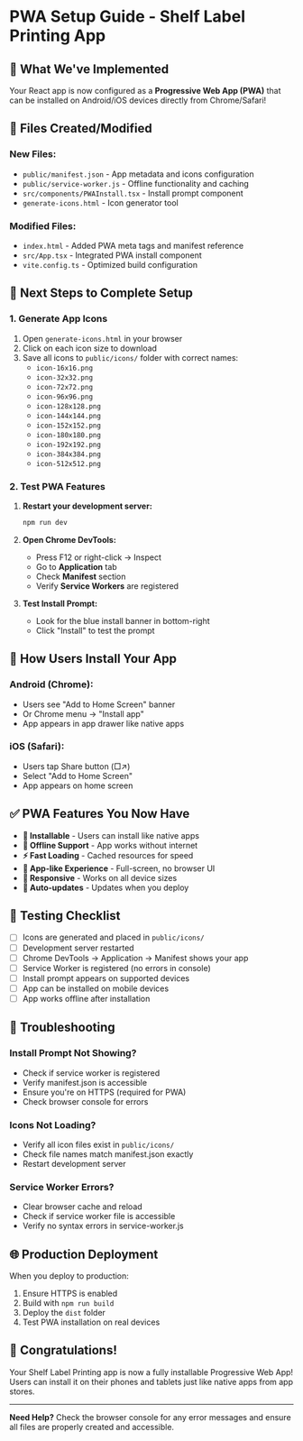 # PWA Setup Guide - Shelf Label Printing App

## 🎯 What We've Implemented

Your React app is now configured as a **Progressive Web App (PWA)** that can be installed on Android/iOS devices directly from Chrome/Safari!

## 📁 Files Created/Modified

### New Files:
- `public/manifest.json` - App metadata and icons configuration
- `public/service-worker.js` - Offline functionality and caching
- `src/components/PWAInstall.tsx` - Install prompt component
- `generate-icons.html` - Icon generator tool

### Modified Files:
- `index.html` - Added PWA meta tags and manifest reference
- `src/App.tsx` - Integrated PWA install component
- `vite.config.ts` - Optimized build configuration

## 🚀 Next Steps to Complete Setup

### 1. Generate App Icons
1. Open `generate-icons.html` in your browser
2. Click on each icon size to download
3. Save all icons to `public/icons/` folder with correct names:
   - `icon-16x16.png`
   - `icon-32x32.png`
   - `icon-72x72.png`
   - `icon-96x96.png`
   - `icon-128x128.png`
   - `icon-144x144.png`
   - `icon-152x152.png`
   - `icon-180x180.png`
   - `icon-192x192.png`
   - `icon-384x384.png`
   - `icon-512x512.png`

### 2. Test PWA Features
1. **Restart your development server:**
   ```bash
   npm run dev
   ```

2. **Open Chrome DevTools:**
   - Press F12 or right-click → Inspect
   - Go to **Application** tab
   - Check **Manifest** section
   - Verify **Service Workers** are registered

3. **Test Install Prompt:**
   - Look for the blue install banner in bottom-right
   - Click "Install" to test the prompt

## 📱 How Users Install Your App

### Android (Chrome):
- Users see "Add to Home Screen" banner
- Or Chrome menu → "Install app"
- App appears in app drawer like native apps

### iOS (Safari):
- Users tap Share button (□↗)
- Select "Add to Home Screen"
- App appears on home screen

## ✅ PWA Features You Now Have

- **📱 Installable** - Users can install like native apps
- **🔄 Offline Support** - App works without internet
- **⚡ Fast Loading** - Cached resources for speed
- **🎨 App-like Experience** - Full-screen, no browser UI
- **📱 Responsive** - Works on all device sizes
- **🔄 Auto-updates** - Updates when you deploy

## 🧪 Testing Checklist

- [ ] Icons are generated and placed in `public/icons/`
- [ ] Development server restarted
- [ ] Chrome DevTools → Application → Manifest shows your app
- [ ] Service Worker is registered (no errors in console)
- [ ] Install prompt appears on supported devices
- [ ] App can be installed on mobile devices
- [ ] App works offline after installation

## 🚨 Troubleshooting

### Install Prompt Not Showing?
- Check if service worker is registered
- Verify manifest.json is accessible
- Ensure you're on HTTPS (required for PWA)
- Check browser console for errors

### Icons Not Loading?
- Verify all icon files exist in `public/icons/`
- Check file names match manifest.json exactly
- Restart development server

### Service Worker Errors?
- Clear browser cache and reload
- Check if service worker file is accessible
- Verify no syntax errors in service-worker.js

## 🌐 Production Deployment

When you deploy to production:
1. Ensure HTTPS is enabled
2. Build with `npm run build`
3. Deploy the `dist` folder
4. Test PWA installation on real devices

## 🎉 Congratulations!

Your Shelf Label Printing app is now a fully installable Progressive Web App! Users can install it on their phones and tablets just like native apps from app stores.

---

**Need Help?** Check the browser console for any error messages and ensure all files are properly created and accessible.
